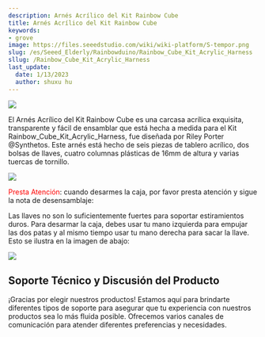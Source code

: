 ```yaml
---
description: Arnés Acrílico del Kit Rainbow Cube
title: Arnés Acrílico del Kit Rainbow Cube
keywords:
- grove
image: https://files.seeedstudio.com/wiki/wiki-platform/S-tempor.png
slug: /es/Seeed_Elderly/Rainbowduino/Rainbow_Cube_Kit_Acrylic_Harness
sllug: /Rainbow_Cube_Kit_Acrylic_Harness
last_update:
  date: 1/13/2023
  author: shuxu hu
---
```

![](https://files.seeedstudio.com/wiki/Rainbow_Cube_Kit_Acrylic_Harness/img/Rainbow_Cube_Assembled.jpg)

El Arnés Acrílico del Kit Rainbow Cube es una carcasa acrílica exquisita, transparente y fácil de ensamblar que está hecha a medida para el Kit Rainbow_Cube_Kit_Acrylic_Harness, fue diseñada por Riley Porter @Synthetos. Este arnés está hecho de seis piezas de tablero acrílico, dos bolsas de llaves, cuatro columnas plásticas de 16mm de altura y varias tuercas de tornillo.

[![](https://files.seeedstudio.com/wiki/Seeed-WiKi/docs/images/300px-Get_One_Now_Banner-ragular.png)](https://www.seeedstudio.com/Rainbow-Cube-Kit-Acrylic-Harness-p-1021.html)

<font color="red">Presta Atención</font>: cuando desarmes la caja, por favor presta atención y sigue la nota de desensamblaje:

Las llaves no son lo suficientemente fuertes para soportar estiramientos duros. Para desarmar la caja, debes usar tu mano izquierda para empujar las dos patas y al mismo tiempo usar tu mano derecha para sacar
la llave. Esto se ilustra en la imagen de abajo:

![](https://files.seeedstudio.com/wiki/Rainbow_Cube_Kit_Acrylic_Harness/img/Rainbow_Cube_key.jpg)

## Soporte Técnico y Discusión del Producto

¡Gracias por elegir nuestros productos! Estamos aquí para brindarte diferentes tipos de soporte para asegurar que tu experiencia con nuestros productos sea lo más fluida posible. Ofrecemos varios canales de comunicación para atender diferentes preferencias y necesidades.

<div class="button_tech_support_container">
<a href="https://forum.seeedstudio.com/" class="button_forum"></a> 
<a href="https://www.seeedstudio.com/contacts" class="button_email"></a>
</div>

<div class="button_tech_support_container">
<a href="https://discord.gg/eWkprNDMU7" class="button_discord"></a> 
<a href="https://github.com/Seeed-Studio/wiki-documents/discussions/69" class="button_discussion"></a>
</div>